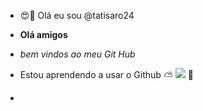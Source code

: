 - 😍👋 Olá eu sou  @tatisaro24
- **Olá amigos**
- _bem vindos ao meu Git Hub_ 
- Estou aprendendo a usar o Github
  ⛅
  <img src="https://encrypted-tbn0.gstatic.com/images?q=tbn:ANd9GcR9XbzeVmngUEGpemgly-oHrHQAe3zZt8tNMo5yIQdTmw&s">
  💝
  
  

  
  
- 
